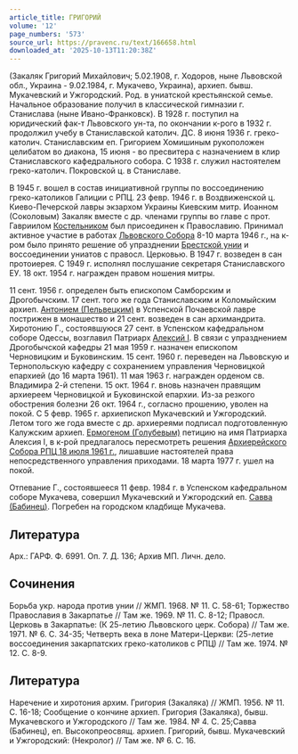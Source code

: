 ```yaml
---
article_title: ГРИГОРИЙ
volume: '12'
page_numbers: '573'
source_url: https://pravenc.ru/text/166658.html
downloaded_at: '2025-10-13T11:20:38Z'
---
```


(Закаляк Григорий Михайлович; 5.02.1908, г. Ходоров, ныне Львовской обл., Украина - 9.02.1984, г. Мукачево, Украина), архиеп. бывш. Мукачевский и Ужгородский. Род. в униатской крестьянской семье. Начальное образование получил в классической гимназии г. Станислава (ныне Ивано-Франковск). В 1928 г. поступил на юридический фак-т Львовского ун-та, по окончании к-рого в 1932 г. продолжил учебу в Станиславской католич. ДС. 8 июня 1936 г. греко-католич. Станиславским еп. Григорием Хомишиным рукоположен целибатом во диакона, 15 июня - во пресвитера с назначением в клир Станиславского кафедрального собора. С 1938 г. служил настоятелем греко-католич. Покровской ц. в Станиславе.

В 1945 г. вошел в состав инициативной группы по воссоединению греко-католиков Галиции с РПЦ. 23 февр. 1946 г. в Воздвиженской ц. Киево-Печерской лавры экзархом Украины Киевским митр. Иоанном (Соколовым) Закаляк вместе с др. членами группы во главе с прот. Гавриилом [Костельником](https://pravenc.ru/text/Костельник.html) был присоединен к Православию. Принимал активное участие в работах [Львовского Собора](<https://pravenc.ru/text/Львовский Собор.html>) 8-10 марта 1946 г., на к-ром было принято решение об упразднении [Брестской унии](<https://pravenc.ru/text/Брестская уния.html>) и воссоединении униатов с правосл. Церковью. В 1947 г. возведен в сан протоиерея. С 1949 г. исполнял послушание секретаря Станиславского ЕУ. 18 окт. 1954 г. награжден правом ношения митры.

11 сент. 1956 г. определен быть епископом Самборским и Дрогобычским. 17 сент. того же года Станиславским и Коломыйским архиеп. [Антонием (Пельвецким)](<https://pravenc.ru/text/Антонием (Пельвецким).html>) в Успенской Почаевской лавре пострижен в монашество и 21 сент. возведен в сан архимандрита. Хиротонию Г., состоявшуюся 27 сент. в Успенском кафедральном соборе Одессы, возглавил Патриарх [Алексий I](<https://pravenc.ru/text/Алексий I.html>). В связи с упразднением Дрогобычской кафедры 21 мая 1959 г. назначен епископом Черновицким и Буковинским. 15 сент. 1960 г. переведен на Львовскую и Тернопольскую кафедру с сохранением управления Черновицкой епархией (до 16 марта 1961). 11 мая 1963 г. награжден орденом св. Владимира 2-й степени. 15 окт. 1964 г. вновь назначен правящим архиереем Черновицкой и Буковинской епархии. Из-за резкого обострения болезни 26 окт. 1964 г., согласно прошению, уволен на покой. С 5 февр. 1965 г. архиепископ Мукачевский и Ужгородский. Летом того же года вместе с др. архиереями подписал подготовленную Калужским архиеп. [Ермогеном (Голубевым)](<https://pravenc.ru/text/Ермогеном (Голубевым).html>) петицию на имя Патриарха Алексия I, в к-рой предлагалось пересмотреть решения [Архиерейского Собора РПЦ 18 июля 1961 г.](<https://pravenc.ru/text/Архиерейского Собора РПЦ 18 июля 1961 г .html>), лишавшие настоятелей права непосредственного управления приходами. 18 марта 1977 г. ушел на покой.

Отпевание Г., состоявшееся 11 февр. 1984 г. в Успенском кафедральном соборе Мукачева, совершил Мукачевский и Ужгородский еп. [Савва (Бабинец)](<https://pravenc.ru/text/Савва (Бабинец).html>). Погребен на городском кладбище Мукачева.

## Литература

Арх.: ГАРФ. Ф. 6991. Оп. 7. Д. 136; Архив МП. Личн. дело.

## Сочинения

Борьба укр. народа против унии // ЖМП. 1968. № 11. С. 58-61; Торжество Православия в Закарпатье // Там же. 1969. № 11. С. 8-12; Правосл. Церковь в Закарпатье: (К 25-летию Львовского церк. Собора) // Там же. 1971. № 6. С. 34-35; Четверть века в лоне Матери-Церкви: (25-летие воссоединения закарпатских греко-католиков с РПЦ) // Там же. 1974. № 12. С. 8-9.

## Литература

Наречение и хиротония архим. Григория (Закаляка) // ЖМП. 1956. № 11. С. 16-18; Сообщение о кончине архиеп. Григория (Закаляка), бывш. Мукачевского и Ужгородского // Там же. 1984. № 4. С. 25;Савва (Бабинец), еп. Высокопреосвящ. архиеп. Григорий, бывш. Мукачевский и Ужгородский: (Некролог) // Там же. № 6. С. 16.
